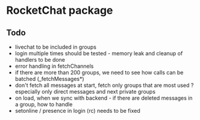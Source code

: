 # RocketChat package

## Todo
   * livechat to be included in groups
   * login multiple times should be tested - memory leak and cleanup of handlers to be done
   * error handling in fetchChannels
   * if there are more than 200 groups, we need to see how calls can be batched (_fetchMessages*)
   * don't fetch all messages at start, fetch only groups that are most used ? especially only direct messages and next private groups
   * on load, when we sync with backend - if there are deleted messages in a group, how to handle
   * setonline / presence in login (rc) needs to be fixed
